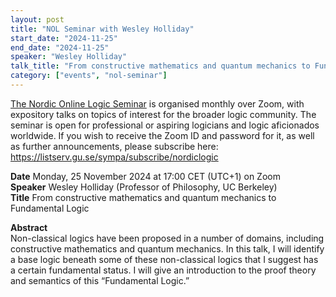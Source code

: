```yaml
---
layout: post
title: "NOL Seminar with Wesley Holliday"
start_date: "2024-11-25"
end_date: "2024-11-25"
speaker: "Wesley Holliday"
talk_title: "From constructive mathematics and quantum mechanics to Fundamental Logic"
category: ["events", "nol-seminar"]
---
```


[The Nordic Online Logic Seminar](/the-NOL-seminar.html)
is organised monthly over Zoom, with expository talks on topics of interest for
the broader logic community. The seminar is open for professional or aspiring
logicians and logic aficionados worldwide. If you wish to receive the Zoom ID
and password for it, as well as further announcements, please subscribe here:  
<https://listserv.gu.se/sympa/subscribe/nordiclogic>

**Date**    Monday, 25 November 2024 at 17:00 CET (UTC+1) on Zoom  
**Speaker** Wesley Holliday (Professor of Philosophy, UC Berkeley)  
**Title**   From constructive mathematics and quantum mechanics to Fundamental Logic

**Abstract**  
Non-classical logics have been proposed in a number of domains, including
constructive mathematics and quantum mechanics. In this talk, I will identify a
base logic beneath some of these non-classical logics that I suggest has a
certain fundamental status. I will give an introduction to the proof theory and
semantics of this “Fundamental Logic.”
